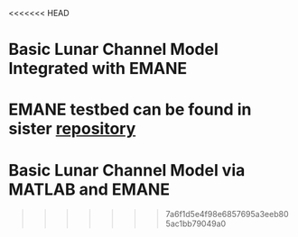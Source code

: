 <<<<<<< HEAD
# Basic Lunar Channel Model Integrated with EMANE

EMANE testbed can be found in sister [repository](https://www.github.com/Murphyj1098/EMANE-NASA.git)
=======
# Basic Lunar Channel Model via MATLAB and EMANE
>>>>>>> 7a6f1d5e4f98e6857695a3eeb805ac1bb79049a0
